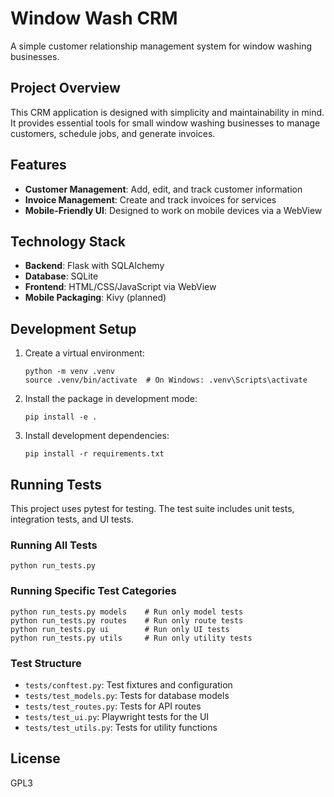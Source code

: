 # Window Wash CRM

A simple customer relationship management system for window washing businesses.

## Project Overview

This CRM application is designed with simplicity and maintainability in mind. It provides essential tools for small window washing businesses to manage customers, schedule jobs, and generate invoices.

## Features

- **Customer Management**: Add, edit, and track customer information
- **Invoice Management**: Create and track invoices for services
- **Mobile-Friendly UI**: Designed to work on mobile devices via a WebView

## Technology Stack

- **Backend**: Flask with SQLAlchemy
- **Database**: SQLite
- **Frontend**: HTML/CSS/JavaScript via WebView
- **Mobile Packaging**: Kivy (planned)

## Development Setup

1. Create a virtual environment:
   ```
   python -m venv .venv
   source .venv/bin/activate  # On Windows: .venv\Scripts\activate
   ```

2. Install the package in development mode:
   ```
   pip install -e .
   ```

3. Install development dependencies:
   ```
   pip install -r requirements.txt
   ```

## Running Tests

This project uses pytest for testing. The test suite includes unit tests, integration tests, and UI tests.

### Running All Tests

```
python run_tests.py
```

### Running Specific Test Categories

```
python run_tests.py models    # Run only model tests
python run_tests.py routes    # Run only route tests
python run_tests.py ui        # Run only UI tests
python run_tests.py utils     # Run only utility tests
```

### Test Structure

- `tests/conftest.py`: Test fixtures and configuration
- `tests/test_models.py`: Tests for database models
- `tests/test_routes.py`: Tests for API routes
- `tests/test_ui.py`: Playwright tests for the UI
- `tests/test_utils.py`: Tests for utility functions

## License

GPL3

